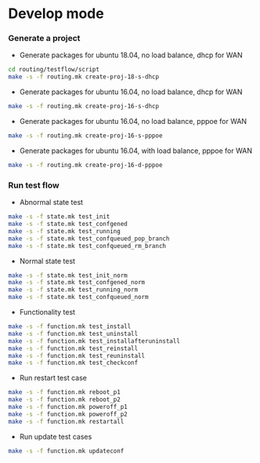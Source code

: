 # Develop mode

### Generate a project
* Generate packages for ubuntu 18.04, no load balance, dhcp for WAN
```bash
cd routing/testflow/script
make -s -f routing.mk create-proj-18-s-dhcp
```

* Generate packages for ubuntu 16.04, no load balance, dhcp for WAN
```bash
make -s -f routing.mk create-proj-16-s-dhcp
```

* Generate packages for ubuntu 16.04, no load balance, pppoe for WAN
```bash
make -s -f routing.mk create-proj-16-s-pppoe
```

* Generate packages for ubuntu 16.04, with load balance, pppoe for WAN
```bash
make -s -f routing.mk create-proj-16-d-pppoe
```

### Run test flow
* Abnormal state test
```bash
make -s -f state.mk test_init
make -s -f state.mk test_confgened
make -s -f state.mk test_running
make -s -f state.mk test_confqueued_pop_branch
make -s -f state.mk test_confqueued_rm_branch
```

* Normal state test
```bash
make -s -f state.mk test_init_norm
make -s -f state.mk test_confgened_norm
make -s -f state.mk test_running_norm
make -s -f state.mk test_confqueued_norm
```

* Functionality test
```bash
make -s -f function.mk test_install
make -s -f function.mk test_uninstall
make -s -f function.mk test_installafteruninstall
make -s -f function.mk test_reinstall
make -s -f function.mk test_reuninstall
make -s -f function.mk test_checkconf
```


* Run restart test case
```bash
make -s -f function.mk reboot_p1
make -s -f function.mk reboot_p2
make -s -f function.mk poweroff_p1
make -s -f function.mk poweroff_p2
make -s -f function.mk restartall
```
* Run update test cases
```bash
make -s -f function.mk updateconf
```

